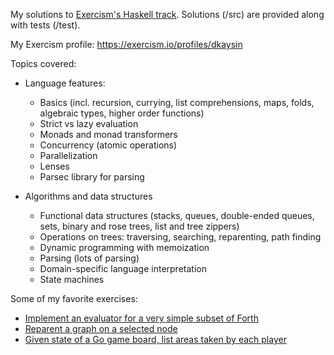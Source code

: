 My solutions to [Exercism's Haskell track](https://exercism.io/tracks/haskell). Solutions (/src) are provided along with tests (/test).

My Exercism profile: https://exercism.io/profiles/dkaysin

Topics covered:

* Language features:
	* Basics (incl. recursion, currying, list comprehensions, maps, folds, algebraic types, higher order functions)
	* Strict vs lazy evaluation
	* Monads and monad transformers
	* Concurrency (atomic operations)
	* Parallelization
	* Lenses
	* Parsec library for parsing

* Algorithms and data structures
	* Functional data structures (stacks, queues, double-ended queues, sets, binary and rose trees, list and tree zippers)
	* Operations on trees: traversing, searching, reparenting, path finding
	* Dynamic programming with memoization
	* Parsing (lots of parsing)
	* Domain-specific language interpretation
	* State machines

Some of my favorite exercises:

* [Implement an evaluator for a very simple subset of Forth](03_Hard/forth/src/Forth.hs)
* [Reparent a graph on a selected node](03_Hard/pov/src/POV.hs)
* [Given state of a Go game board, list areas taken by each player](03_Hard/go-counting/src/Counting.hs)
